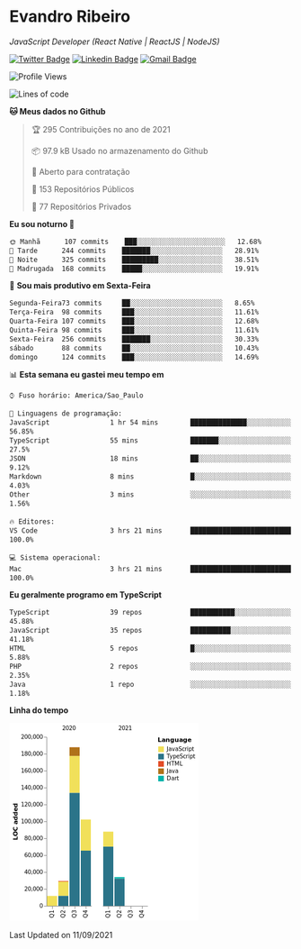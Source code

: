 # Evandro **Ribeiro**

*JavaScript Developer (React Native | ReactJS | NodeJS)*

[![Twitter Badge](https://img.shields.io/badge/-@ribeiroevandro-201B2D?style=flat-square&labelColor=201B2D&logo=twitter&logoColor=white&link=https://twitter.com/ribeiroevandro)](https://twitter.com/ribeiroevandro) 
[![Linkedin Badge](https://img.shields.io/badge/-Evandro%20Ribeiro-201B2D?style=flat-square&logo=Linkedin&logoColor=white&link=https://www.linkedin.com/in/ribeiroevandro)](https://www.linkedin.com/in/ribeiroevandro) 
[![Gmail Badge](https://img.shields.io/badge/-oi@ribeiroevandro.com.br-201B2D?style=flat-square&logo=Gmail&logoColor=white&link=mailto:oi@ribeiroevandro.com.br)](mailto:oi@ribeiroevandro.com.br)


<!--START_SECTION:waka-->
![Profile Views](http://img.shields.io/badge/Visualizac%C3%B5es%20do%20perfil-1-blue)

![Lines of code](https://img.shields.io/badge/Desde%20o%20Hello%20World%20eu%20escrevi-452959%20linhas%20de%20c%C3%B3digo-blue)

**🐱 Meus dados no Github** 

> 🏆 295 Contribuições no ano de 2021
 > 
> 📦 97.9 kB Usado no armazenamento do Github 
 > 
> 💼 Aberto para contratação
 > 
> 📜 153 Repositórios Públicos 
 > 
> 🔑 77 Repositórios Privados  
 > 
**Eu sou noturno 🦉** 

```text
🌞 Manhã      107 commits    ███░░░░░░░░░░░░░░░░░░░░░░   12.68% 
🌆 Tarde      244 commits    ███████░░░░░░░░░░░░░░░░░░   28.91% 
🌃 Noite      325 commits    █████████░░░░░░░░░░░░░░░░   38.51% 
🌙 Madrugada  168 commits    █████░░░░░░░░░░░░░░░░░░░░   19.91%

```
📅 **Sou mais produtivo em Sexta-Feira** 

```text
Segunda-Feira73 commits     ██░░░░░░░░░░░░░░░░░░░░░░░   8.65% 
Terça-Feira  98 commits     ███░░░░░░░░░░░░░░░░░░░░░░   11.61% 
Quarta-Feira 107 commits    ███░░░░░░░░░░░░░░░░░░░░░░   12.68% 
Quinta-Feira 98 commits     ███░░░░░░░░░░░░░░░░░░░░░░   11.61% 
Sexta-Feira  256 commits    ███████░░░░░░░░░░░░░░░░░░   30.33% 
sábado       88 commits     ██░░░░░░░░░░░░░░░░░░░░░░░   10.43% 
domingo      124 commits    ███░░░░░░░░░░░░░░░░░░░░░░   14.69%

```


📊 **Esta semana eu gastei meu tempo em** 

```text
⌚︎ Fuso horário: America/Sao_Paulo

💬 Linguagens de programação: 
JavaScript               1 hr 54 mins        ██████████████░░░░░░░░░░░   56.85% 
TypeScript               55 mins             ███████░░░░░░░░░░░░░░░░░░   27.5% 
JSON                     18 mins             ██░░░░░░░░░░░░░░░░░░░░░░░   9.12% 
Markdown                 8 mins              █░░░░░░░░░░░░░░░░░░░░░░░░   4.03% 
Other                    3 mins              ░░░░░░░░░░░░░░░░░░░░░░░░░   1.56%

🔥 Editores: 
VS Code                  3 hrs 21 mins       █████████████████████████   100.0%

💻 Sistema operacional: 
Mac                      3 hrs 21 mins       █████████████████████████   100.0%

```

**Eu geralmente programo em TypeScript** 

```text
TypeScript               39 repos            ███████████░░░░░░░░░░░░░░   45.88% 
JavaScript               35 repos            ██████████░░░░░░░░░░░░░░░   41.18% 
HTML                     5 repos             █░░░░░░░░░░░░░░░░░░░░░░░░   5.88% 
PHP                      2 repos             ░░░░░░░░░░░░░░░░░░░░░░░░░   2.35% 
Java                     1 repo              ░░░░░░░░░░░░░░░░░░░░░░░░░   1.18%

```


**Linha do tempo**

![Chart not found](https://raw.githubusercontent.com/ribeiroevandro/ribeiroevandro/master/charts/bar_graph.png) 


 Last Updated on 11/09/2021
<!--END_SECTION:waka-->
